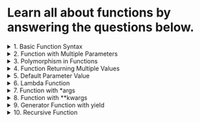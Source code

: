 # Learn all about functions by answering the questions below.

<details>
<summary>
1. Basic Function Syntax
</summary>
Problem: Write a function to calculate and return the square of a number.
</details>

<details>
<summary>
2. Function with Multiple Parameters
</summary>
Problem: Create a function that takes two numbers as parameters and returns their sum.
</details>

<details>
<summary>
3. Polymorphism in Functions
</summary>
Problem: Write a function multiply that multiplies two numbers, but can also accept and multiply strings.
</details>

<details>
<summary>
4. Function Returning Multiple Values
</summary>
Problem: Create a function that returns both the area and circumference of a circle given its radius.
</details>

<details>
<summary>
5. Default Parameter Value
</summary>
Problem: Write a function that greets a user. If no name is provided, it should greet with a default name.
</details>

<details>
<summary>
6. Lambda Function
</summary>
Problem: Create a lambda function to compute the cube of a number.
</details>

<details>
<summary>
7. Function with *args
</summary>
Problem: Write a function that takes variable number of arguments and returns their sum.
</details>

<details>
<summary>
8. Function with **kwargs
</summary>
Problem: Create a function that accepts any number of keyword arguments and prints them in the format key: value.
</details>

<details>
<summary>
9. Generator Function with yield
</summary>
Problem: Write a generator function that yields even numbers up to a specified limit.
</details>

<details>
<summary>
10. Recursive Function
</summary>
Problem: Create a recursive function to calculate the factorial of a number.
</details>
